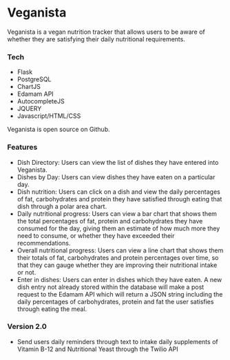 # Veganista

Veganista is a vegan nutrition tracker that allows users to be aware of whether they are satisfying their daily nutritional requirements. 

### Tech

* Flask 
* PostgreSQL 
* ChartJS 
* Edamam API 
* AutocompleteJS  
* JQUERY 
* Javascript/HTML/CSS

Veganista is open source on Github.

### Features

* Dish Directory: Users can view the list of dishes they have entered into Veganista. 
* Dishes by Day: Users can view dishes they have eaten on a particular day. 
* Dish nutrition: Users can click on a dish and view the daily percentages of fat, carbohydrates and protein they have satisfied through eating that dish through a polar area chart. 
* Daily nutritional progress: Users can view a bar chart that shows them the total percentages of fat, protein and carbohydrates they have consumed for the day, giving them an estimate of how much more they need to consume, or whether they have exceeded their recommendations. 
* Overall nutritional progress: Users can view a line chart that shows them their totals of fat, carbohydrates and protein percentages over time, so that they can gauge whether they are improving their nutritional intake or not. 
* Enter in dishes: Users can enter in dishes which they have eaten. A new dish entry not already stored within the database will make a post request to the Edamam API which will return a JSON string including the daily percentages of carbohydrates, protein and fat the user satisfies through eating the meal.

### Version 2.0
* Send users daily reminders through text to intake daily supplements of Vitamin B-12 and Nutritional Yeast through the Twilio API 
